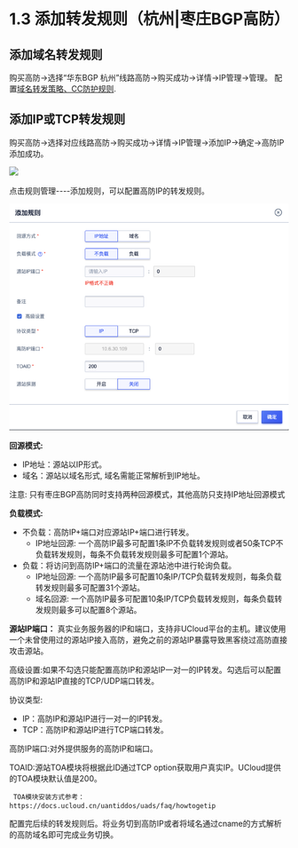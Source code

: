 

# 1.3 添加转发规则（杭州|枣庄BGP高防）
##  添加域名转发规则
购买高防-\>选择“华东BGP 杭州”线路高防-\>购买成功-\>详情-\>IP管理-\>管理。
配置[域名转发策略、CC防护规则](https://docs.ucloud.cn/uewaf/features/rule/UWAF_rule).
##  添加IP或TCP转发规则 

购买高防-\>选择对应线路高防-\>购买成功-\>详情-\>IP管理-\>添加IP-\>确定-\>高防IP添加成功。

![](/images/uads/opintro/杭州添加IP.png)

点击规则管理----添加规则，可以配置高防IP的转发规则。

![](/images/uads/opintro/添加转发规则.png)

**回源模式:**

  - IP地址：源站以IP形式。
  - 域名：源站以域名形式, 域名需能正常解析到IP地址。

  注意: 
  只有枣庄BGP高防同时支持两种回源模式，其他高防只支持IP地址回源模式

**负载模式:**

  - 不负载：高防IP+端口对应源站IP+端口进行转发。
    - IP地址回源: 一个高防IP最多可配置1条IP不负载转发规则或者50条TCP不负载转发规则，每条不负载转发规则最多可配置1个源站。
  - 负载：将访问到高防IP+端口的流量在源站池中进行轮询负载。
    - IP地址回源: 一个高防IP最多可配置10条IP/TCP负载转发规则，每条负载转发规则最多可配置31个源站。
    - 域名回源: 一个高防IP最多可配置10条IP/TCP负载转发规则，每条负载转发规则最多可以配置8个源站。

**源站IP端口：** 真实业务服务器的IP和端口，支持非UCloud平台的主机。建议使用一个未曾使用过的源站IP接入高防，避免之前的源站IP暴露导致黑客绕过高防直接攻击源站。

高级设置:如果不勾选只能配置高防IP和源站IP一对一的IP转发。勾选后可以配置高防IP和源站IP直接的TCP/UDP端口转发。

协议类型:

  - IP：高防IP和源站IP进行一对一的IP转发。
  - TCP：高防IP和源站IP进行TCP端口转发。

高防IP端口:对外提供服务的高防IP和端口。

TOAID:源站TOA模块将根据此ID通过TCP option获取用户真实IP。UCloud提供的TOA模块默认值是200。

``` 
 TOA模块安装方式参考：https://docs.ucloud.cn/uantiddos/uads/faq/howtogetip
```

配置完后续的转发规则后。将业务切到高防IP或者将域名通过cname的方式解析的高防域名即可完成业务切换。
